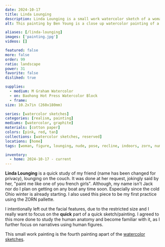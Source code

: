 ```yaml
---
date: 2024-10-17
title: Linda Lounging
description: Linda Lounging is a small work watercolor sketch of a woman lounging in the nude.
alt: This painting by Ben Young is a close up watercolor painting of a nude woman figure.

aliases: [/linda-lounging]
images: ['painting.jpg']
videos: []

featured: false
more: false
order: 99
ratio: landscape
power: 31
favorite: false
disliked: true

supplies:
  - medium: M Graham Watercolor
  - on: Baohong Hot Press Watercolor Block
  - frame: 
size: 10.2x7in (260x180mm)

series: [watercolor sketches]
categories: [realism, painting]
mediums: [watercolor, graphite]
materials: [cotton paper]
colors: [pink, red, tan]
collections: [watercolor sketches, reserved]
locations: [home]
tags: [woman, figure, lounging, nude, pose, recline, indoors, zorn, number thirteen]

inventory:
  - home: 2024-10-17 - current
---
```


**Linda Lounging** is a quick study of my friend (name has been changed for privacy), lounging on the couch. It was done at her request, jokingly said by her, "paint me like one of you french girls". Although, my name isn't Jack nor do I plan on getting on any boat any time soon. Especially since the cold Ohio winter is already starting. I also used this piece to be my first practice using the ZORN pallette.

<!--more-->

I intentionally left out the facial features, due to the restricted size and I really want to focus on the **quick** part of a quick sketch/painting. I agreed to this more done to study the human anatomy and become familiar with it, as I further focus on narratives using human figures.

This small work painting is the fourth painting apart of the [watercolor sketches](/collections/watercolor-sketches/).
